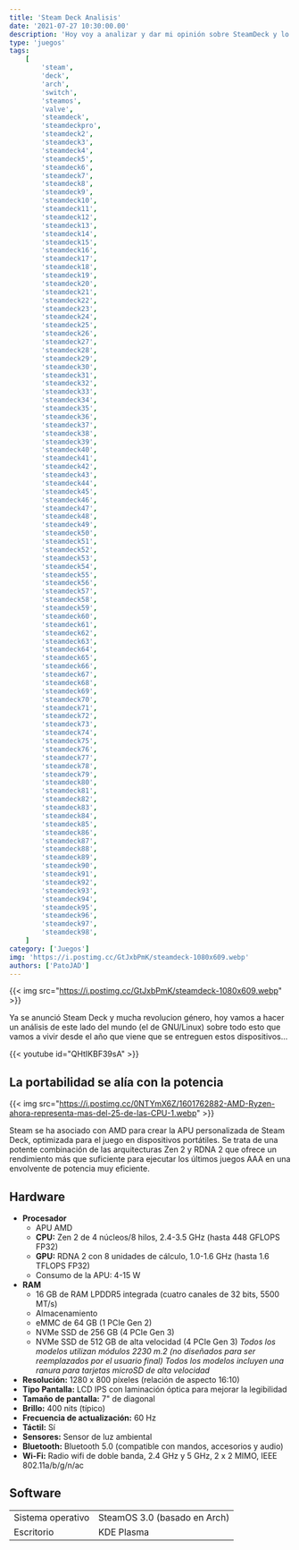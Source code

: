 ```yaml
---
title: 'Steam Deck Analisis'
date: '2021-07-27 10:30:00.00'
description: 'Hoy voy a analizar y dar mi opinión sobre SteamDeck y lo que valve quiere hacer, tambien recordemos el fracaso de las Steam Machines'
type: 'juegos'
tags:
    [
        'steam',
        'deck',
        'arch',
        'switch',
        'steamos',
        'valve',
        'steamdeck',
        'steamdeckpro',
        'steamdeck2',
        'steamdeck3',
        'steamdeck4',
        'steamdeck5',
        'steamdeck6',
        'steamdeck7',
        'steamdeck8',
        'steamdeck9',
        'steamdeck10',
        'steamdeck11',
        'steamdeck12',
        'steamdeck13',
        'steamdeck14',
        'steamdeck15',
        'steamdeck16',
        'steamdeck17',
        'steamdeck18',
        'steamdeck19',
        'steamdeck20',
        'steamdeck21',
        'steamdeck22',
        'steamdeck23',
        'steamdeck24',
        'steamdeck25',
        'steamdeck26',
        'steamdeck27',
        'steamdeck28',
        'steamdeck29',
        'steamdeck30',
        'steamdeck31',
        'steamdeck32',
        'steamdeck33',
        'steamdeck34',
        'steamdeck35',
        'steamdeck36',
        'steamdeck37',
        'steamdeck38',
        'steamdeck39',
        'steamdeck40',
        'steamdeck41',
        'steamdeck42',
        'steamdeck43',
        'steamdeck44',
        'steamdeck45',
        'steamdeck46',
        'steamdeck47',
        'steamdeck48',
        'steamdeck49',
        'steamdeck50',
        'steamdeck51',
        'steamdeck52',
        'steamdeck53',
        'steamdeck54',
        'steamdeck55',
        'steamdeck56',
        'steamdeck57',
        'steamdeck58',
        'steamdeck59',
        'steamdeck60',
        'steamdeck61',
        'steamdeck62',
        'steamdeck63',
        'steamdeck64',
        'steamdeck65',
        'steamdeck66',
        'steamdeck67',
        'steamdeck68',
        'steamdeck69',
        'steamdeck70',
        'steamdeck71',
        'steamdeck72',
        'steamdeck73',
        'steamdeck74',
        'steamdeck75',
        'steamdeck76',
        'steamdeck77',
        'steamdeck78',
        'steamdeck79',
        'steamdeck80',
        'steamdeck81',
        'steamdeck82',
        'steamdeck83',
        'steamdeck84',
        'steamdeck85',
        'steamdeck86',
        'steamdeck87',
        'steamdeck88',
        'steamdeck89',
        'steamdeck90',
        'steamdeck91',
        'steamdeck92',
        'steamdeck93',
        'steamdeck94',
        'steamdeck95',
        'steamdeck96',
        'steamdeck97',
        'steamdeck98',
    ]
category: ['Juegos']
img: 'https://i.postimg.cc/GtJxbPmK/steamdeck-1080x609.webp'
authors: ['PatoJAD']
---
```


{{< img src="https://i.postimg.cc/GtJxbPmK/steamdeck-1080x609.webp" >}}

Ya se anunció Steam Deck y mucha revolucion género, hoy vamos a hacer un análisis de este lado del mundo (el de GNU/Linux) sobre todo esto que vamos a vivir desde el año que viene que se entreguen estos dispositivos...

{{< youtube id="QHtIKBF39sA" >}}

## La portabilidad se alía con la potencia

{{< img src="https://i.postimg.cc/0NTYmX6Z/1601762882-AMD-Ryzen-ahora-representa-mas-del-25-de-las-CPU-1.webp" >}}

Steam se ha asociado con AMD para crear la APU personalizada de Steam Deck, optimizada para el juego en dispositivos portátiles. Se trata de una potente combinación de las arquitecturas Zen 2 y RDNA 2 que ofrece un rendimiento más que suficiente para ejecutar los últimos juegos AAA en una envolvente de potencia muy eficiente.

## Hardware

-   **Procesador**
    -   APU AMD
    -   **CPU:** Zen 2 de 4 núcleos/8 hilos, 2.4-3.5 GHz (hasta 448 GFLOPS FP32)
    -   **GPU:** RDNA 2 con 8 unidades de cálculo, 1.0-1.6 GHz (hasta 1.6 TFLOPS FP32)
    -   Consumo de la APU: 4-15 W
-   **RAM**
    -   16 GB de RAM LPDDR5 integrada (cuatro canales de 32 bits, 5500 MT/s)
    -   Almacenamiento
    -   eMMC de 64 GB (1 PCIe Gen 2)
    -   NVMe SSD de 256 GB (4 PCIe Gen 3)
    -   NVMe SSD de 512 GB de alta velocidad (4 PCIe Gen 3)
        _Todos los modelos utilizan módulos 2230 m.2 (no diseñados para ser reemplazados por el usuario final)_
        _Todos los modelos incluyen una ranura para tarjetas microSD de alta velocidad_
-   **Resolución:** 1280 x 800 píxeles (relación de aspecto 16:10)
-   **Tipo Pantalla:** LCD IPS con laminación óptica para mejorar la legibilidad
-   **Tamaño de pantalla:** 7" de diagonal
-   **Brillo:** 400 nits (típico)
-   **Frecuencia de actualización:** 60 Hz
-   **Táctil:** Sí
-   **Sensores:** Sensor de luz ambiental
-   **Bluetooth:** Bluetooth 5.0 (compatible con mandos, accesorios y audio)
-   **Wi-Fi:** Radio wifi de doble banda, 2.4 GHz y 5 GHz, 2 x 2 MIMO, IEEE 802.11a/b/g/n/ac

## Software

|                   |                              |
| ----------------- | ---------------------------- |
| Sistema operativo | SteamOS 3.0 (basado en Arch) |
| Escritorio        | KDE Plasma                   |
